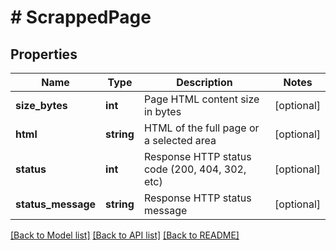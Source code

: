 # # ScrappedPage

## Properties

Name | Type | Description | Notes
------------ | ------------- | ------------- | -------------
**size_bytes** | **int** | Page HTML content size in bytes | [optional] 
**html** | **string** | HTML of the full page or a selected area | [optional] 
**status** | **int** | Response HTTP status code (200, 404, 302, etc) | [optional] 
**status_message** | **string** | Response HTTP status message | [optional] 

[[Back to Model list]](../../README.md#documentation-for-models) [[Back to API list]](../../README.md#documentation-for-api-endpoints) [[Back to README]](../../README.md)


